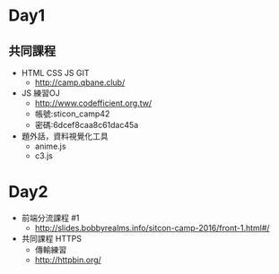 # Day1
## 共同課程
- HTML CSS JS GIT 
	- http://camp.qbane.club/
- JS 練習OJ
	- http://www.codefficient.org.tw/
	- 帳號:sticon_camp42
	- 密碼:6dcef8caa8c61dac45a
- 題外話，資料視覺化工具
	- anime.js
	- c3.js

# Day2
- 前端分流課程 #1
	- http://slides.bobbyrealms.info/sitcon-camp-2016/front-1.html#/
- 共同課程 HTTPS 
	- 傳輸練習 
	- http://httpbin.org/

